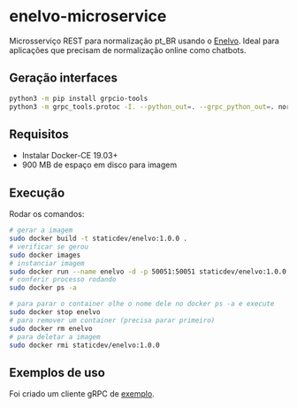 # enelvo-microservice

Microsserviço REST para normalização pt\_BR usando o
[Enelvo](https://github.com/tfcbertaglia/enelvo). Ideal para aplicações
que precisam de normalização online como chatbots.

## Geração interfaces

```sh
python3 -m pip install grpcio-tools
python3 -m grpc_tools.protoc -I. --python_out=. --grpc_python_out=. normalization.proto
```

## Requisitos

- Instalar Docker-CE 19.03+
- 900 MB de espaço em disco para imagem

## Execução

Rodar os comandos:

```sh
# gerar a imagem
sudo docker build -t staticdev/enelvo:1.0.0 .
# verificar se gerou
sudo docker images
# instanciar imagem
sudo docker run --name enelvo -d -p 50051:50051 staticdev/enelvo:1.0.0
# conferir processo rodando
sudo docker ps -a

# para parar o container olhe o nome dele no docker ps -a e execute
sudo docker stop enelvo
# para remover um container (precisa parar primeiro)
sudo docker rm enelvo
# para deletar a imagem
sudo docker rmi staticdev/enelvo:1.0.0
```

## Exemplos de uso

Foi criado um cliente gRPC de [exemplo](normalization_client.py).